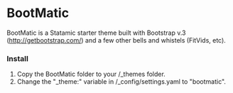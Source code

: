 BootMatic
=========

BootMatic is a Statamic starter theme built with Bootstrap v.3 (http://getbootstrap.com/) and a few other bells and whistels (FitVids, etc).

### Install

1. Copy the BootMatic folder to your /_themes folder.
2. Change the "_theme:" variable in /_config/settings.yaml to "bootmatic".